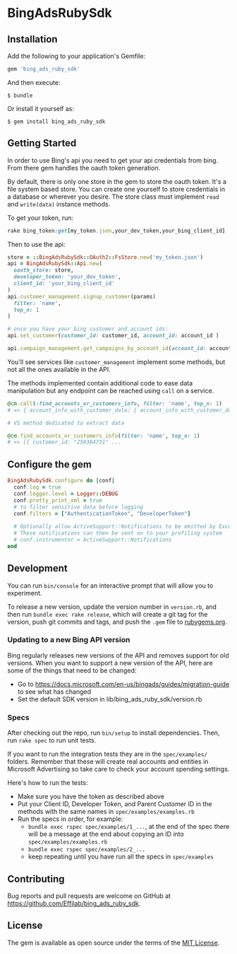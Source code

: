 # BingAdsRubySdk

## Installation

Add the following to your application's Gemfile:

```ruby
gem 'bing_ads_ruby_sdk'
```

And then execute:

    $ bundle

Or install it yourself as:

    $ gem install bing_ads_ruby_sdk

## Getting Started

In order to use Bing's api you need to get your api credentials from bing. From there gem handles the oauth token generation.

By default, there is only one store in the gem to store the oauth token. It's a file system based store. You can create one yourself to store credentials in a database or wherever you desire. The store class must implement `read` and `write(data)` instance methods.

To get your token, run:
```ruby
rake bing_token:get[my_token.json,your_dev_token,your_bing_client_id]

```


Then to use the api:
```ruby
store = ::BingAdsRubySdk::OAuth2::FsStore.new('my_token.json')
api = BingAdsRubySdk::Api.new(
  oauth_store: store,
  developer_token: 'your_dev_token',
  client_id: 'your_bing_client_id'
)
api.customer_management.signup_customer(params)
  filter: 'name',
  top_n: 1
)

# once you have your bing customer and account ids:
api.set_customer(customer_id: customer_id, account_id: account_id )

api.campaign_management.get_campaigns_by_account_id(account_id: account_id)
```

You'll see services like `customer_management` implement some methods, but not all the ones available in the API.

The methods implemented contain additional code to ease data manipulation but any endpoint can be reached using `call` on a service.

```ruby
@cm.call(:find_accounts_or_customers_info, filter: 'name', top_n: 1)
# => { account_info_with_customer_data: { account_info_with_customer_data: [{ customer_id: "250364751", :

# VS method dedicated to extract data

@cm.find_accounts_or_customers_info(filter: 'name', top_n: 1)
# => [{ customer_id: "250364731" ...

```


## Configure the gem
```ruby
BingAdsRubySdk.configure do |conf|
  conf.log = true
  conf.logger.level = Logger::DEBUG
  conf.pretty_print_xml = true
  # to filter sensitive data before logging
  conf.filters = ["AuthenticationToken", "DeveloperToken"]
  
  # Optionally allow ActiveSupport::Notifications to be emitted by Excon.
  # These notifications can then be sent on to your profiling system
  # conf.instrumentor = ActiveSupport::Notifications 
end
```

## Development
You can run `bin/console` for an interactive prompt that will allow you to experiment.

To release a new version, update the version number in `version.rb`, and then run
`bundle exec rake release`, which will create a git tag for the version, push git
commits and tags, and push the `.gem` file to [rubygems.org](https://rubygems.org).

### Updating to a new Bing API version
Bing regularly releases new versions of the API and removes support for old versions.
When you want to support a new version of the API, here are some of the things that
need to be changed:
* Go to https://docs.microsoft.com/en-us/bingads/guides/migration-guide to see what has changed
* Set the default SDK version in lib/bing_ads_ruby_sdk/version.rb

### Specs
After checking out the repo, run `bin/setup` to install dependencies. Then, run 
`rake spec` to run unit tests. 

If you want to run the integration tests they are in the `spec/examples/` 
folders. Remember that these will create real accounts and entities in Microsoft
Advertising so take care to check your account spending settings.

Here's how to run the tests:
* Make sure you have the token as described above
* Put your Client ID, Developer Token, and Parent Customer ID in the methods 
    with the same names in `spec/examples/examples.rb`
* Run the specs in order, for example:
  * `bundle exec rspec spec/examples/1_...`, at the end of the spec there will be
    a message at the end about copying an ID into `spec/examples/examples.rb`
  * `bundle exec rspec spec/examples/2_...` 
  * keep repeating until you have run all the specs in `spec/examples`

## Contributing

Bug reports and pull requests are welcome on GitHub at https://github.com/Effilab/bing_ads_ruby_sdk.

## License

The gem is available as open source under the terms of the [MIT License](http://opensource.org/licenses/MIT).
